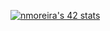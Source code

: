 [![nmoreira's 42 stats](https://badge.mediaplus.ma/starryblue/nmoreira?1337Badge=off&UM6P=off)](https://github.com/oakoudad/badge42)

<!--
**nunotaboada/nunotaboada** is a ✨ _special_ ✨ repository because its `README.md` (this file) appears on your GitHub profile.

Here are some ideas to get you started:

- 🔭 I’m currently working on ...
- 🌱 I’m currently learning ...
- 👯 I’m looking to collaborate on ...
- 🤔 I’m looking for help with ...
- 💬 Ask me about ...
- 📫 How to reach me: ...
- 😄 Pronouns: ...
- ⚡ Fun fact: ...
-->
